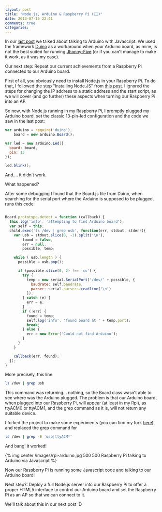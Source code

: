```yaml
---
layout: post
title: "Node.js, Arduino & Raspberry Pi (II)"
date: 2013-07-15 22:41
comments: true
categories: 
---
```


In our [last post](http://jvrbaena.github.io/blog/2013/07/14/node-dot-js-arduino-raspberry-pi/) we talked about talking to Arduino with Javascript. We used the framework [Duino](https://github.com/ecto/duino) as a workaround when your Arduino board, as mine, is not the best suited for running [Jhonny-Five](https://github.com/rwldrn/johnny-five) (or if you can't manage to make it work, as it was my case).

Our next step: Repeat our current achievements from a Raspberry Pi connected to our Arduino board.
<!--more-->
First of all, you obviously need to install Node.js in your Raspberry Pi. To do that, I followed the step "Installing Node.JS" from [this post](http://blog.rueedlinger.ch/2013/03/raspberry-pi-and-nodejs-basic-setup/). I ignored the steps for changing the IP address to a static address and the start script, as we will cover (and go further) these aspects when turning our Raspberry Pi into an AP.

So now, with Node.js running in my Raspberry Pi, I promptly plugged my Arduino board, set the classic 13-pin-led configuration and the code we saw in the last post:

``` javascript
var arduino = require('duino'),
    board = new arduino.Board();

var led = new arduino.Led({
  board: board,
  pin: 13
});

led.blink();
```

And.... it didn't work.

What happened?

After some debugging I found that the Board.js file from Duino, when searching for the serial port where the Arduino is supposed to be plugged, runs this code:

``` javascript

Board.prototype.detect = function (callback) {
  this.log('info', 'attempting to find Arduino board');
  var self = this;
  child.exec('ls /dev | grep usb', function(err, stdout, stderr){
    var usb = stdout.slice(0, -1).split('\n'),
        found = false,
        err = null,
        possible, temp;

    while ( usb.length ) {
      possible = usb.pop();

      if (possible.slice(0, 2) !== 'cu') {
        try {
          temp = new serial.SerialPort('/dev/' + possible, {
            baudrate: self.baudrate,
            parser: serial.parsers.readline('\n')
          });
        } catch (e) {
          err = e;
        }
        if (!err) {
          found = temp;
          self.log('info', 'found board at ' + temp.port);
          break;
        } else {
          err = new Error('Could not find Arduino');
        }
      }
    }

    callback(err, found);
  });
}

```

More precisely, this line:

``` bash
ls /dev | grep usb
```
This command was returning... nothing, so the Board class wasn't able to see where was the Arduino plugged.
The problem is that our Arduino board, when plugged into our Raspberry Pi, will appear (at least in my Rpi), as ttyACM0 or ttyACM1, and the grep command as it is, will not return any suitable device.

I forked the project to make some experiments (you can find my fork [here](https://github.com/JvrBaena/duino)), and replaced the grep command for

``` bash
ls /dev | grep -E 'usb|ttyACM*'
```


And bang! it worked!

{% img center /images/rpi-arduino.jpg 500 500 Raspberry Pi talking to Arduino via Javascript %}

Now our Raspberry Pi is running some Javascript code and talking to our Arduino board!

Next step?: Deploy a full Node.js server into our Raspberry Pi to offer a proper HTML5 interface to control our Arduino board and set the Raspberry Pi as an AP so that we can connect to it.

We'll talk about this in our next post :D